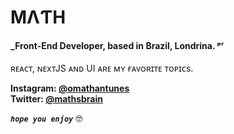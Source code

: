 # MΛƬΗ

#### _Front-End Developer, based in Brazil, Londrina. ᵖʳ

ʀᴇᴀᴄᴛ, ɴᴇxᴛJS ᴀɴᴅ UI ᴀʀᴇ ᴍʏ ғᴀᴠᴏʀɪᴛᴇ ᴛᴏᴘɪᴄs.

**Instagram: [@omathantunes](https://instagram.com/omathantunes)** <br>
**Twitter: [@mathsbrain](https://twitter.com/omath_dev)**

**_`hope you enjoy`_** 🤓
